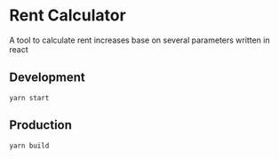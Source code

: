 # Rent Calculator

A tool to calculate rent increases base on several parameters written in react

## Development

```
yarn start
```

## Production

```
yarn build
```
